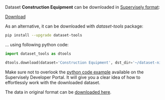 Dataset **Construction Equipment** can be downloaded in [Supervisely format](https://developer.supervisely.com/api-references/supervisely-annotation-json-format):

 [Download](https://assets.supervisely.com/supervisely-supervisely-assets-public/teams_storage/r/g/su/6jRHVkXadljmIjaDYydQ9xFFC4VqzYTgMwB7mJOxcFnxgNwe8eeeoeNIYXknY28YoZeJXLPJIQHEr22742Bfa6ixlp4wgXwGNvAyMyhekvnUM2T9tZu8fdzDJNqO.tar)

As an alternative, it can be downloaded with *dataset-tools* package:
``` bash
pip install --upgrade dataset-tools
```

... using following python code:
``` python
import dataset_tools as dtools

dtools.download(dataset='Construction Equipment', dst_dir='~/dataset-ninja/')
```
Make sure not to overlook the [python code example](https://developer.supervisely.com/getting-started/python-sdk-tutorials/iterate-over-a-local-project) available on the Supervisely Developer Portal. It will give you a clear idea of how to effortlessly work with the downloaded dataset.

The data in original format can be [downloaded here](https://www.kaggle.com/datasets/kartaviychert/arh-df).